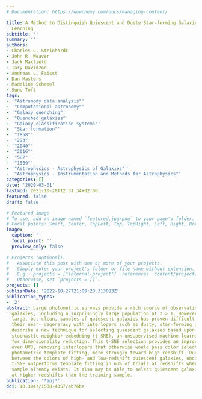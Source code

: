 ```yaml
---
# Documentation: https://wowchemy.com/docs/managing-content/

title: A Method to Distinguish Quiescent and Dusty Star-forming Galaxies with Machine
  Learning
subtitle: ''
summary: ''
authors:
- Charles L. Steinhardt
- John R. Weaver
- Jack Maxfield
- Iary Davidzon
- Andreas L. Faisst
- Dan Masters
- Madeline Schemel
- Sune Toft
tags:
- '"Astronomy data analysis"'
- '"Computational astronomy"'
- '"Galaxy quenching"'
- '"Quenched galaxies"'
- '"Galaxy classification systems"'
- '"Star formation"'
- '"1858"'
- '"293"'
- '"2040"'
- '"2016"'
- '"582"'
- '"1569"'
- '"Astrophysics - Astrophysics of Galaxies"'
- '"Astrophysics - Instrumentation and Methods for Astrophysics"'
categories: []
date: '2020-03-01'
lastmod: 2021-10-28T12:31:34+02:00
featured: false
draft: false

# Featured image
# To use, add an image named `featured.jpg/png` to your page's folder.
# Focal points: Smart, Center, TopLeft, Top, TopRight, Left, Right, BottomLeft, Bottom, BottomRight.
image:
  caption: ''
  focal_point: ''
  preview_only: false

# Projects (optional).
#   Associate this post with one or more of your projects.
#   Simply enter your project's folder or file name without extension.
#   E.g. `projects = ["internal-project"]` references `content/project/deep-learning/index.md`.
#   Otherwise, set `projects = []`.
projects: []
publishDate: '2022-10-27T21:09:28.313083Z'
publication_types:
- '2'
abstract: Large photometric surveys provide a rich source of observations of quiescent
  galaxies, including a surprisingly large population at z > 1. However, identifying
  large, but clean, samples of quiescent galaxies has proven difficult because of
  their near- degeneracy with interlopers such as dusty, star-forming galaxies. We
  describe a new technique for selecting quiescent galaxies based upon t-distributed
  stochastic neighbor embedding (t-SNE), an unsupervised machine-learning algorithm
  for dimensionality reduction. This t-SNE selection provides an improvement both
  over UVJ, removing interlopers that otherwise would pass color selection, and over
  photometric template fitting, more strongly toward high redshift. Due to the similarity
  between the colors of high- and low-redshift quiescent galaxies, under our assumptions,
  t-SNE outperforms template fitting in 63% of trials at redshifts where a large training
  sample already exists. It also may be able to select quiescent galaxies more efficiently
  at higher redshifts than the training sample.
publication: '*apj*'
doi: 10.3847/1538-4357/ab76be
---
```

